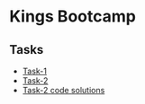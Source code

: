 # Kings Bootcamp

## Tasks
   * [Task-1](Task-1/README.md)
   * [Task-2](Task-2/README.md)
   * [Task-2 code solutions](Task-2-solution/README.md)